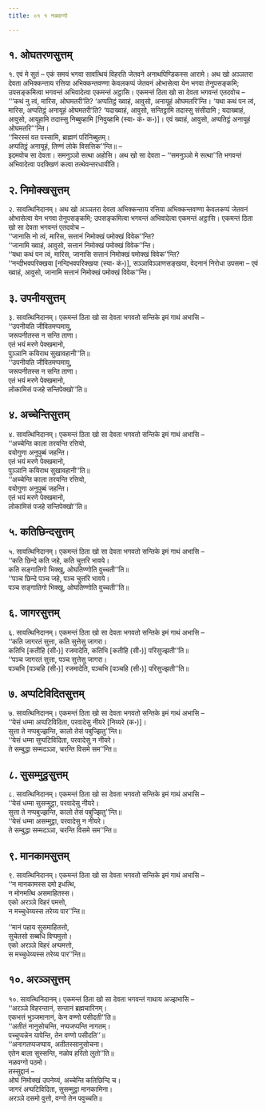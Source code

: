 ```yaml
---
title: ०१ १ नळवग्गो

---
```



## १. ओघतरणसुत्तम्

१. एवं मे सुतं – एकं समयं भगवा सावत्थियं विहरति जेतवने अनाथपिण्डिकस्स आरामे। अथ खो अञ्ञतरा देवता अभिक्कन्ताय रत्तिया अभिक्कन्तवण्णा केवलकप्पं जेतवनं ओभासेत्वा येन भगवा तेनुपसङ्कमि; उपसङ्कमित्वा भगवन्तं अभिवादेत्वा एकमन्तं अट्ठासि। एकमन्तं ठिता खो सा देवता भगवन्तं एतदवोच – ‘‘‘कथं नु त्वं, मारिस, ओघमतरी’ति? ‘अप्पतिट्ठं ख्वाहं, आवुसो, अनायूहं ओघमतरि’न्ति। ‘यथा कथं पन त्वं, मारिस, अप्पतिट्ठं अनायूहं ओघमतरी’ति? ‘यदाख्वाहं, आवुसो, सन्तिट्ठामि तदास्सु संसीदामि ; यदाख्वाहं, आवुसो, आयूहामि तदास्सु निब्बुय्हामि [निवुय्हामि (स्या॰ कं॰ क॰)]। एवं ख्वाहं, आवुसो, अप्पतिट्ठं अनायूहं ओघमतरि’’’न्ति।  
‘‘चिरस्सं वत पस्सामि, ब्राह्मणं परिनिब्बुतम्।  
अप्पतिट्ठं अनायूहं, तिण्णं लोके विसत्तिक’’न्ति॥ –  
इदमवोच सा देवता। समनुञ्ञो सत्था अहोसि। अथ खो सा देवता – ‘‘समनुञ्ञो मे सत्था’’ति भगवन्तं अभिवादेत्वा पदक्खिणं कत्वा तत्थेवन्तरधायीति।  


## २. निमोक्खसुत्तम्

२. सावत्थिनिदानम्। अथ खो अञ्ञतरा देवता अभिक्कन्ताय रत्तिया अभिक्कन्तवण्णा केवलकप्पं जेतवनं ओभासेत्वा येन भगवा तेनुपसङ्कमि; उपसङ्कमित्वा भगवन्तं अभिवादेत्वा एकमन्तं अट्ठासि। एकमन्तं ठिता खो सा देवता भगवन्तं एतदवोच –  
‘‘जानासि नो त्वं, मारिस, सत्तानं निमोक्खं पमोक्खं विवेक’’न्ति?  
‘‘जानामि ख्वाहं, आवुसो, सत्तानं निमोक्खं पमोक्खं विवेक’’न्ति।  
‘‘यथा कथं पन त्वं, मारिस, जानासि सत्तानं निमोक्खं पमोक्खं विवेक’’न्ति?  
‘‘नन्दीभवपरिक्खया [नन्दिभवपरिक्खया (स्या॰ कं॰)], सञ्ञाविञ्ञाणसङ्खया, वेदनानं निरोधा उपसमा – एवं ख्वाहं, आवुसो, जानामि सत्तानं निमोक्खं पमोक्खं विवेक’’न्ति।  


## ३. उपनीयसुत्तम्

३. सावत्थिनिदानम्। एकमन्तं ठिता खो सा देवता भगवतो सन्तिके इमं गाथं अभासि –  
‘‘उपनीयति जीवितमप्पमायु,  
जरूपनीतस्स न सन्ति ताणा।  
एतं भयं मरणे पेक्खमानो,  
पुञ्ञानि कयिराथ सुखावहानी’’ति॥  
‘‘उपनीयति जीवितमप्पमायु,  
जरूपनीतस्स न सन्ति ताणा।  
एतं भयं मरणे पेक्खमानो,  
लोकामिसं पजहे सन्तिपेक्खो’’ति॥  


## ४. अच्चेन्तिसुत्तम्

४. सावत्थिनिदानम्। एकमन्तं ठिता खो सा देवता भगवतो सन्तिके इमं गाथं अभासि –  
‘‘अच्चेन्ति काला तरयन्ति रत्तियो,  
वयोगुणा अनुपुब्बं जहन्ति।  
एतं भयं मरणे पेक्खमानो,  
पुञ्ञानि कयिराथ सुखावहानी’’ति॥  
‘‘अच्चेन्ति काला तरयन्ति रत्तियो,  
वयोगुणा अनुपुब्बं जहन्ति।  
एतं भयं मरणे पेक्खमानो,  
लोकामिसं पजहे सन्तिपेक्खो’’ति॥  


## ५. कतिछिन्दसुत्तम्

५. सावत्थिनिदानम्। एकमन्तं ठिता खो सा देवता भगवतो सन्तिके इमं गाथं अभासि –  
‘‘कति छिन्दे कति जहे, कति चुत्तरि भावये।  
कति सङ्गातिगो भिक्खु, ओघतिण्णोति वुच्चती’’ति॥  
‘‘पञ्च छिन्दे पञ्च जहे, पञ्च चुत्तरि भावये।  
पञ्च सङ्गातिगो भिक्खु, ओघतिण्णोति वुच्चती’’ति॥  


## ६. जागरसुत्तम्

६. सावत्थिनिदानम्। एकमन्तं ठिता खो सा देवता भगवतो सन्तिके इमं गाथं अभासि –  
‘‘कति जागरतं सुत्ता, कति सुत्तेसु जागरा।  
कतिभि [कतीहि (सी॰)] रजमादेति, कतिभि [कतीहि (सी॰)] परिसुज्झती’’ति॥  
‘‘पञ्च जागरतं सुत्ता, पञ्च सुत्तेसु जागरा।  
पञ्चभि [पञ्चहि (सी॰)] रजमादेति, पञ्चभि [पञ्चहि (सी॰)] परिसुज्झती’’ति॥  


## ७. अप्पटिविदितसुत्तम्

७. सावत्थिनिदानम्। एकमन्तं ठिता खो सा देवता भगवतो सन्तिके इमं गाथं अभासि –  
‘‘येसं धम्मा अप्पटिविदिता, परवादेसु नीयरे [निय्यरे (क॰)]।  
सुत्ता ते नप्पबुज्झन्ति, कालो तेसं पबुज्झितु’’न्ति॥  
‘‘येसं धम्मा सुप्पटिविदिता, परवादेसु न नीयरे।  
ते सम्बुद्धा सम्मदञ्ञा, चरन्ति विसमे सम’’न्ति॥  


## ८. सुसम्मुट्ठसुत्तम्

८. सावत्थिनिदानम्। एकमन्तं ठिता खो सा देवता भगवतो सन्तिके इमं गाथं अभासि –  
‘‘येसं धम्मा सुसम्मुट्ठा, परवादेसु नीयरे।  
सुत्ता ते नप्पबुज्झन्ति, कालो तेसं पबुज्झितु’’न्ति॥  
‘‘येसं धम्मा असम्मुट्ठा, परवादेसु न नीयरे।  
ते सम्बुद्धा सम्मदञ्ञा, चरन्ति विसमे सम’’न्ति॥  


## ९. मानकामसुत्तम्

९. सावत्थिनिदानम्। एकमन्तं ठिता खो सा देवता भगवतो सन्तिके इमं गाथं अभासि –  
‘‘न मानकामस्स दमो इधत्थि,  
न मोनमत्थि असमाहितस्स।  
एको अरञ्ञे विहरं पमत्तो,  
न मच्चुधेय्यस्स तरेय्य पार’’न्ति॥  
  
‘‘मानं पहाय सुसमाहितत्तो,  
सुचेतसो सब्बधि विप्पमुत्तो।  
एको अरञ्ञे विहरं अप्पमत्तो,  
स मच्चुधेय्यस्स तरेय्य पार’’न्ति॥  


## १०. अरञ्ञसुत्तम्

१०. सावत्थिनिदानम्। एकमन्तं ठिता खो सा देवता भगवन्तं गाथाय अज्झभासि –  
‘‘अरञ्ञे विहरन्तानं, सन्तानं ब्रह्मचारिनम्।  
एकभत्तं भुञ्जमानानं, केन वण्णो पसीदती’’ति॥  
‘‘अतीतं नानुसोचन्ति, नप्पजप्पन्ति नागतम्।  
पच्चुप्पन्नेन यापेन्ति, तेन वण्णो पसीदति’’॥  
‘‘अनागतप्पजप्पाय, अतीतस्सानुसोचना।  
एतेन बाला सुस्सन्ति, नळोव हरितो लुतो’’ति॥  
नळवग्गो पठमो।  
तस्सुद्दानं –  
ओघं निमोक्खं उपनेय्यं, अच्चेन्ति कतिछिन्दि च।  
जागरं अप्पटिविदिता, सुसम्मुट्ठा मानकामिना।  
अरञ्ञे दसमो वुत्तो, वग्गो तेन पवुच्चति॥  
